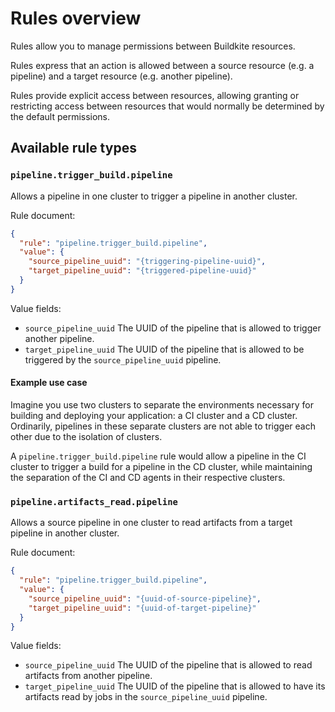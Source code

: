 # Rules overview

Rules allow you to manage permissions between Buildkite resources.

Rules express that an action is allowed between a source resource (e.g. a pipeline) and a target resource (e.g. another pipeline).

Rules provide explicit access between resources, allowing granting or restricting access between resources that would normally be determined by the default permissions.

## Available rule types

### `pipeline.trigger_build.pipeline`

Allows a pipeline in one cluster to trigger a pipeline in another cluster.

Rule document:

```json
{
  "rule": "pipeline.trigger_build.pipeline",
  "value": {
    "source_pipeline_uuid": "{triggering-pipeline-uuid}",
    "target_pipeline_uuid": "{triggered-pipeline-uuid}"
  }
}
```

Value fields:

- `source_pipeline_uuid` The UUID of the pipeline that is allowed to trigger another pipeline.
- `target_pipeline_uuid` The UUID of the pipeline that is allowed to be triggered by the `source_pipeline_uuid` pipeline.

#### Example use case

Imagine you use two clusters to separate the environments necessary for building and deploying your application: a CI cluster and a CD cluster. Ordinarily, pipelines in these separate clusters are not able to trigger each other due to the isolation of clusters.

A `pipeline.trigger_build.pipeline` rule would allow a pipeline in the CI cluster to trigger a build for a pipeline in the CD cluster, while maintaining the separation of the CI and CD agents in their respective clusters.

### `pipeline.artifacts_read.pipeline`

Allows a source pipeline in one cluster to read artifacts from a target pipeline in another cluster.

Rule document:

```json
{
  "rule": "pipeline.trigger_build.pipeline",
  "value": {
    "source_pipeline_uuid": "{uuid-of-source-pipeline}",
    "target_pipeline_uuid": "{uuid-of-target-pipeline}"
  }
}
```

Value fields:

- `source_pipeline_uuid` The UUID of the pipeline that is allowed to read artifacts from another pipeline.
- `target_pipeline_uuid` The UUID of the pipeline that is allowed to have its artifacts read by jobs in the `source_pipeline_uuid` pipeline.
